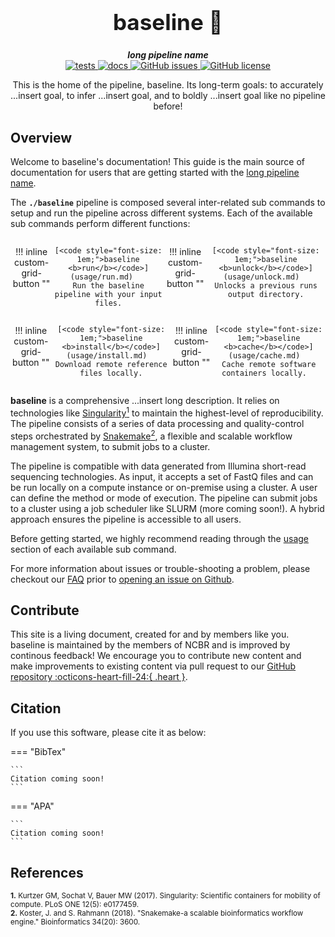 <div align="center">

  <h1 style="font-size: 250%">baseline 🔬</h1>

  <b><i>long pipeline name</i></b><br> 
  <a href="https://github.com/OpenOmics/baseline/actions/workflows/main.yaml">
    <img alt="tests" src="https://github.com/OpenOmics/baseline/workflows/tests/badge.svg">
  </a>
  <a href="https://github.com/OpenOmics/baseline/actions/workflows/docs.yml">
    <img alt="docs" src="https://github.com/OpenOmics/baseline/workflows/docs/badge.svg">
  </a>
  <a href="https://github.com/OpenOmics/baseline/issues">
    <img alt="GitHub issues" src="https://img.shields.io/github/issues/OpenOmics/baseline?color=brightgreen">
  </a>
  <a href="https://github.com/OpenOmics/baseline/blob/main/LICENSE">
    <img alt="GitHub license" src="https://img.shields.io/github/license/OpenOmics/baseline">
  </a>

  <p>
    This is the home of the pipeline, baseline. Its long-term goals: to accurately ...insert goal, to infer ...insert goal, and to boldly ...insert goal like no pipeline before!
  </p>

</div>  


## Overview
Welcome to baseline's documentation! This guide is the main source of documentation for users that are getting started with the [long pipeline name](https://github.com/OpenOmics/baseline/). 

The **`./baseline`** pipeline is composed several inter-related sub commands to setup and run the pipeline across different systems. Each of the available sub commands perform different functions: 

<section align="center" markdown="1" style="display: flex; flex-wrap: row wrap; justify-content: space-around;">

!!! inline custom-grid-button ""

    [<code style="font-size: 1em;">baseline <b>run</b></code>](usage/run.md)   
    Run the baseline pipeline with your input files.

!!! inline custom-grid-button ""

    [<code style="font-size: 1em;">baseline <b>unlock</b></code>](usage/unlock.md)  
    Unlocks a previous runs output directory.

</section>

<section align="center" markdown="1" style="display: flex; flex-wrap: row wrap; justify-content: space-around;">


!!! inline custom-grid-button ""

    [<code style="font-size: 1em;">baseline <b>install</b></code>](usage/install.md)  
    Download remote reference files locally.


!!! inline custom-grid-button ""

    [<code style="font-size: 1em;">baseline <b>cache</b></code>](usage/cache.md)  
    Cache remote software containers locally.  

</section>

**baseline** is a comprehensive ...insert long description. It relies on technologies like [Singularity<sup>1</sup>](https://singularity.lbl.gov/) to maintain the highest-level of reproducibility. The pipeline consists of a series of data processing and quality-control steps orchestrated by [Snakemake<sup>2</sup>](https://snakemake.readthedocs.io/en/stable/), a flexible and scalable workflow management system, to submit jobs to a cluster.

The pipeline is compatible with data generated from Illumina short-read sequencing technologies. As input, it accepts a set of FastQ files and can be run locally on a compute instance or on-premise using a cluster. A user can define the method or mode of execution. The pipeline can submit jobs to a cluster using a job scheduler like SLURM (more coming soon!). A hybrid approach ensures the pipeline is accessible to all users.

Before getting started, we highly recommend reading through the [usage](usage/run.md) section of each available sub command.

For more information about issues or trouble-shooting a problem, please checkout our [FAQ](faq/questions.md) prior to [opening an issue on Github](https://github.com/OpenOmics/baseline/issues).

## Contribute 

This site is a living document, created for and by members like you. baseline is maintained by the members of NCBR and is improved by continous feedback! We encourage you to contribute new content and make improvements to existing content via pull request to our [GitHub repository :octicons-heart-fill-24:{ .heart }](https://github.com/OpenOmics/baseline).

## Citation

If you use this software, please cite it as below:  

=== "BibTex"

    ```
    Citation coming soon!
    ```

=== "APA"

    ```
    Citation coming soon!
    ```

## References
<sup>**1.**  Kurtzer GM, Sochat V, Bauer MW (2017). Singularity: Scientific containers for mobility of compute. PLoS ONE 12(5): e0177459.</sup>  
<sup>**2.**  Koster, J. and S. Rahmann (2018). "Snakemake-a scalable bioinformatics workflow engine." Bioinformatics 34(20): 3600.</sup>  
